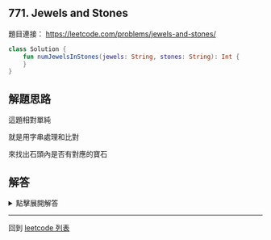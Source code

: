 ## 771. Jewels and Stones

題目連接： <https://leetcode.com/problems/jewels-and-stones/>

```kotlin
class Solution {
    fun numJewelsInStones(jewels: String, stones: String): Int {
    }
}
```

## 解題思路

這題相對單純

就是用字串處理和比對

來找出石頭內是否有對應的寶石

## 解答

<details>
  <summary>點擊展開解答</summary>
    
```kotlin
class Solution {
    fun numJewelsInStones(jewels: String, stones: String): Int {
        var ans = 0
        for (stone in stones) {
            if (jewels.contains(stone)) {
                ans++
            }
        }
        return ans
    }
}
```


這個邏輯可以更加簡化為一行

```kotlin
class Solution {
    fun numJewelsInStones(jewels: String, stones: String) = stones.count { it in jewels }
}
```
</details>

------

回到 [leetcode 列表](index.md)
